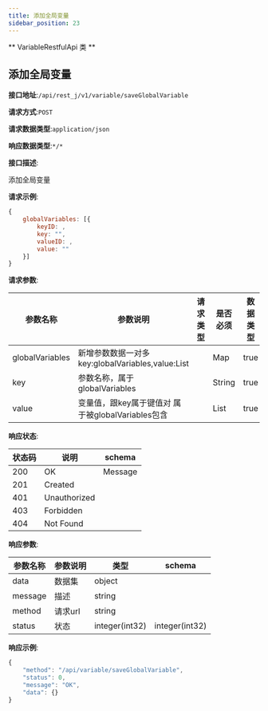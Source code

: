 ```yaml
---
title: 添加全局变量
sidebar_position: 23
---
```

** VariableRestfulApi 类 **


## 添加全局变量


**接口地址**:`/api/rest_j/v1/variable/saveGlobalVariable`


**请求方式**:`POST`


**请求数据类型**:`application/json`


**响应数据类型**:`*/*`


**接口描述**:<p>添加全局变量</p>

**请求示例**:
```javascript
{
	globalVariables: [{
		keyID: ,
		key: "",
		valueID: ,
		value: ""
	}]
}
```

**请求参数**:


| 参数名称 | 参数说明 | 请求类型    | 是否必须 | 数据类型 | schema |
| -------- | -------- | ----- | -------- | -------- | ------ |
|globalVariables|新增参数数据一对多key:globalVariables,value:List||Map|true|Map|
|key|参数名称，属于globalVariables||String|true|String|
|value|变量值，跟key属于键值对 属于被globalVariables包含||List|true|List|


**响应状态**:


| 状态码 | 说明 | schema |
| -------- | -------- | ----- | 
|200|OK|Message|
|201|Created||
|401|Unauthorized||
|403|Forbidden||
|404|Not Found||


**响应参数**:


| 参数名称 | 参数说明 | 类型 | schema |
| -------- | -------- | ----- |----- | 
|data|数据集|object||
|message|描述|string||
|method|请求url|string||
|status|状态|integer(int32)|integer(int32)|


**响应示例**:
```javascript
{
	"method": "/api/variable/saveGlobalVariable",
	"status": 0,
	"message": "OK",
	"data": {}
}
```

